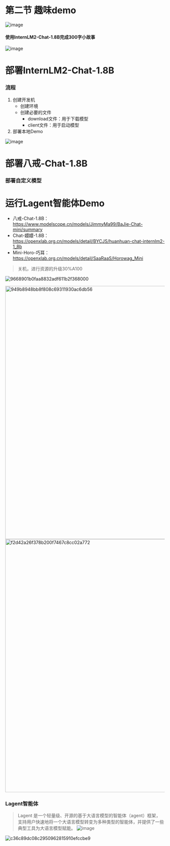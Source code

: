 
# 第二节 趣味demo
![image](https://github.com/a3062356830/puyu.github.io/assets/137973092/0b45dbfd-89fd-4ba4-8504-90735c40a956)
#### 使用InternLM2-Chat-1.8B完成300字小故事
![image](https://github.com/a3062356830/puyu.github.io/assets/137973092/a8645b80-85fb-42e5-a0bd-0bc30446d7f7)


# 部署InternLM2-Chat-1.8B

### 流程

1. 创建开发机
   - 创建环境
   - 创建必要的文件
     - download文件：用于下载模型
     - client文件：用于启动模型
2. 部署本地Demo

   
![image](https://github.com/a3062356830/puyu.github.io/assets/137973092/65afdbc7-e6e2-40c2-88be-48049fcc95bc)

# 部署八戒-Chat-1.8B

### 部署自定义模型

# 运行Lagent智能体Demo
- 八戒-Chat-1.8B：https://www.modelscope.cn/models/JimmyMa99/BaJie-Chat-mini/summary
- Chat-嬛嬛-1.8B：https://openxlab.org.cn/models/detail/BYCJS/huanhuan-chat-internlm2-1_8b
- Mini-Horo-巧耳：https://openxlab.org.cn/models/detail/SaaRaaS/Horowag_Mini

> 关机，进行资源的升级30%A100

![9668901b0faa8832adf611b2f368000](https://github.com/a3062356830/puyu.github.io/assets/137973092/6f06aa78-a300-4d04-a5b1-ac13aefde6ab)

<img width="800" alt="949b8948bb8f808c69311930ac6db56" src="https://github.com/a3062356830/puyu.github.io/assets/137973092/5d408ed2-e88f-4fa6-95e1-48c8e94e64a1">

<img width="800" alt="f2d42a26f378b200f7467c8cc02a772" src="https://github.com/a3062356830/puyu.github.io/assets/137973092/49b647b1-b1bb-4600-a4e9-156ca339f93b">

### Lagent智能体

> Lagent 是一个轻量级、开源的基于大语言模型的智能体（agent）框架，支持用户快速地将一个大语言模型转变为多种类型的智能体，并提供了一些典型工具为大语言模型赋能。
![image](https://github.com/a3062356830/puyu.github.io/assets/137973092/0340cea5-f2aa-4af6-b736-e376a904cebe)
>
> 
![c36c89dc08c2950962815910efccbe9](https://github.com/a3062356830/puyu.github.io/assets/137973092/e81bf220-8047-4d3d-8ecd-78a9a833c97b)





